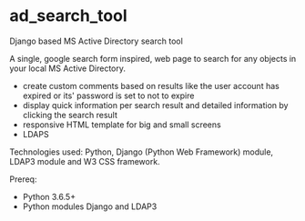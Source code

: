 # ad_search_tool
Django based MS Active Directory search tool

A single, google search form inspired, web page to search for any objects in your local MS Active Directory. 
- create custom comments based on results like the user account has expired or its' password is set to not to expire
- display quick information per search result and detailed information by clicking the search result
- responsive HTML template for big and small screens
- LDAPS

Technologies used: Python, Django (Python Web Framework) module, LDAP3 module and W3 CSS framework.

Prereq:
- Python 3.6.5+
- Python modules Django and LDAP3
